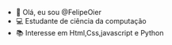 - 👋 Olá, eu sou  @FelipeOier
- 💻 Estudante de ciência da computação
- 📚 Interesse em Html,Css,javascript e Python 
  
